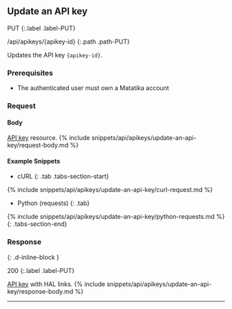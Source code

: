 ## Update an API key

PUT
{:.label .label-PUT}

/api/apikeys/{apikey-id}
{:.path .path-PUT}

Updates the API key `{apikey-id}`.

### Prerequisites
- The authenticated user must own a Matatika account

### Request

#### Body
[API key](#api-key) resource.
{% include snippets/api/apikeys/update-an-api-key/request-body.md %}

#### Example Snippets
- cURL
{: .tab .tabs-section-start}

{% include snippets/api/apikeys/update-an-api-key/curl-request.md %}

- Python (requests)
{: .tab}

{% include snippets/api/apikeys/update-an-api-key/python-requests.md %}
{: .tabs-section-end}

### Response
{: .d-inline-block }

200
{:.label .label-PUT}

[API key](#api-key) with HAL links.
{% include snippets/api/apikeys/update-an-api-key/response-body.md %}

---
